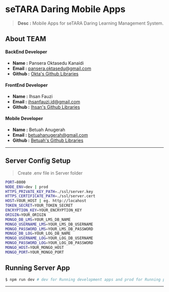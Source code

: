# seTARA Daring Mobile Apps

> **Desc :** Mobile Apps for seTARA Daring Learning Management System.

## About TEAM

#### BackEnd Developer
- **Name :** Pansera Oktasedu Kanaidi
- **Email :** pansera.oktasedu@gmail.com
- **Github :** [Okta's Github Libraries](https://github.com/pansedo/)

#### FrontEnd Developer
- **Name :** Ihsan Fauzi
- **Email :** ihsanfauzi.id@gmail.com
- **Github :** [Ihsan's Github Libraries](https://github.com/ihsan-fauzi/)

#### Mobile Developer
- **Name :** Betuah Anugerah
- **Email :** betuahanugerah@gmail.com
- **Github :** [Betuah's Github Libraries](https://github.com/betuah/)

<hr>

## Server Config Setup
> Create .env file in Server folder
```sh
PORT=8000
NODE_ENV=dev | prod
HTTPS_PRIVATE_KEY_PATH=./ssl/server.key
HTTPS_CERTIFICATE_PATH=./ssl/server.cert
HOST=YOUR_HOST | eg. http://locahost
TOKEN_SECRET=YOUR_TOKEN_SECRET
ENCRYPTION_KEY=YOUR_ENCRYPTION_KEY
ORIGIN=YOUR_ORIGIN
MONGO_DB_LMS=YOUR_LMS_DB_NAME
MONGO_USERNAME_LMS=YOUR_LMS_DB_USERNAME
MONGO_PASSWORD_LMS=YOUR_LMS_DB_PASSWORD
MONGO_DB_LOG=YOUR_LOG_DB_NAME
MONGO_USERNAME_LOG=YOUR_LOG_DB_USERNAME
MONGO_PASSWORD_LOG=YOUR_LOG_DB_PASSWORD
MONGO_HOST=YOUR_MONGO_HOST
MONGO_PORT=YOUR_MONGO_PORT
```

## Running Server App
```sh
$ npm run dev # dev for Running development apps and prod for Running production apps

```

<hr>